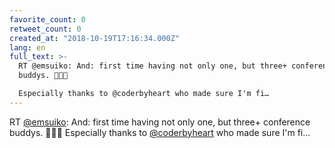 ```yaml
---
favorite_count: 0
retweet_count: 0
created_at: "2018-10-19T17:16:34.000Z"
lang: en
full_text: >-
  RT @emsuiko: And: first time having not only one, but three+ conference
  buddys. 🐶🐶🐶

  Especially thanks to @coderbyheart who made sure I'm fi…
---
```


RT [@emsuiko](https://twitter.com/emsuiko): And: first time having not only one,
but three+ conference buddys. 🐶🐶🐶 Especially thanks to
[@coderbyheart](https://twitter.com/coderbyheart) who made sure I'm fi…
